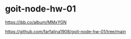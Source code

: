 # goit-node-hw-01

https://ibb.co/album/MMxYGN

https://github.com/farfalina1908/goit-node-hw-01/tree/main
